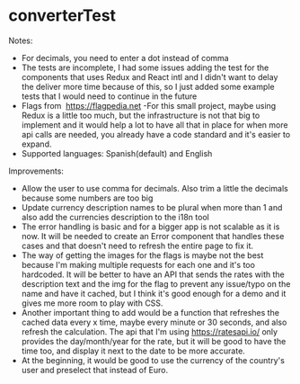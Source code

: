 # converterTest

Notes:

- For decimals, you need to enter a dot instead of comma
- The tests are incomplete, I had some issues adding the test for the components that uses Redux and React intl and I didn't want to delay the deliver more time because of this, so I just added some example tests that I would need to continue in the future
- Flags from  https://flagpedia.net
  -For this small project, maybe using Redux is a little too much, but the infrastructure is not that big to implement and it would help a lot to have all that in place for when more api calls are needed, you already have a code standard and it's easier to expand.
- Supported languages: Spanish(default) and English

Improvements:

- Allow the user to use comma for decimals. Also trim a little the decimals because some numbers are too big
- Update currency description names to be plural when more than 1 and also add the currencies description to the i18n tool
- The error handling is basic and for a bigger app is not scalable as it is now. It will be needed to create an Error component that handles these cases and that doesn't need to refresh the entire page to fix it.
- The way of getting the images for the flags is maybe not the best because I'm making multiple requests for each one and it's too hardcoded. It will be better to have an API that sends the rates with the description text and the img for the flag to prevent any issue/typo on the name and have it cached, but I think it's good enough for a demo and it gives me more room to play with CSS.
- Another important thing to add would be a function that refreshes the cached data every x time, maybe every minute or 30 seconds, and also refresh the calculation. The api that I'm using https://ratesapi.io/ only provides the day/month/year for the rate, but it will be good to have the time too, and display it next to the date to be more accurate.
- At the beginning, it would be good to use the currency of the country's user and preselect that instead of Euro.
